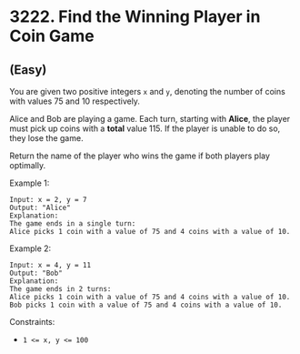 # 3222. Find the Winning Player in Coin Game
## (Easy)

You are given two positive integers `x` and `y`, denoting the number of coins with values 75 and 10 respectively.

Alice and Bob are playing a game. Each turn, starting with **Alice**, the player must pick up coins with a **total** value 115. If the player is unable to do so, they lose the game.

Return the name of the player who wins the game if both players play optimally.

 

Example 1:

```
Input: x = 2, y = 7
Output: "Alice"
Explanation:
The game ends in a single turn:
Alice picks 1 coin with a value of 75 and 4 coins with a value of 10.
```

Example 2:

```
Input: x = 4, y = 11
Output: "Bob"
Explanation:
The game ends in 2 turns:
Alice picks 1 coin with a value of 75 and 4 coins with a value of 10.
Bob picks 1 coin with a value of 75 and 4 coins with a value of 10.
```

Constraints:

- `1 <= x, y <= 100`